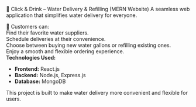 🚰 Click & Drink – Water Delivery & Refilling (MERN Website)
A seamless web application that simplifies water delivery for everyone.

🌊 Customers can:  
Find their favorite water suppliers.  
Schedule deliveries at their convenience.  
Choose between buying new water gallons or refilling existing ones.  
Enjoy a smooth and flexible ordering experience.  
**Technologies Used:**    
- **Frontend:** React.js    
- **Backend:** Node.js, Express.js    
- **Database:** MongoDB    

This project is built to make water delivery more convenient and flexible for users.  
